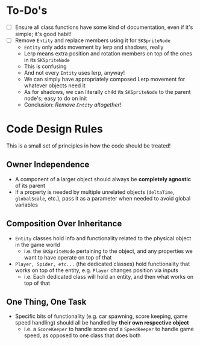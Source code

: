 # To-Do's

- [ ] Ensure all class functions have some kind of documentation, even if it's simple; it's good habit!
- [ ] Remove `Entity` and replace members using it for `SKSpriteNode`
    - `Entity` only adds movement by lerp and shadows, really
    - Lerp means extra position and rotation members on top of the ones in its `SKSpriteNode`
    - This is confusing 
    - And not every `Entity` uses lerp, anyway!
    - We can simply have appropriately composed Lerp movement for whatever objects need it
    - As for shadows, we can literally child its `SKSpriteNode` to the parent node's; easy to do on init
    - Conclusion: *Remove `Entity` altogether!*

# Code Design Rules 

This is a small set of principles in how the code should be treated!

## Owner Independence

- A component of a larger object should always be **completely agnostic** of its parent
- If a property is needed by multiple unrelated objects (`deltaTime`, `globalScale`, etc.), pass it as a parameter when needed to avoid global variables

## Composition Over Inheritance

- `Entity` classes hold info and functionality related to the physical object in the game world 
    - i.e. the `SKSpriteNode` pertaining to the object, and any properties we want to have operate on top of that 
- `Player, Spider, etc...` (the dedicated classes) hold functionality that works on top of the entity, e.g. `Player` changes position via inputs
    - i.e. Each dedicated class will hold an entity, and then what works on top of that 

## One Thing, One Task 

- Specific bits of functionality (e.g. car spawning, score keeping, game speed handling) should all be handled by **their own respective object**
    - i.e. a `ScoreKeeper` to handle score *and* a `SpeedKeeper` to handle game speed, as opposed to one class that does both
